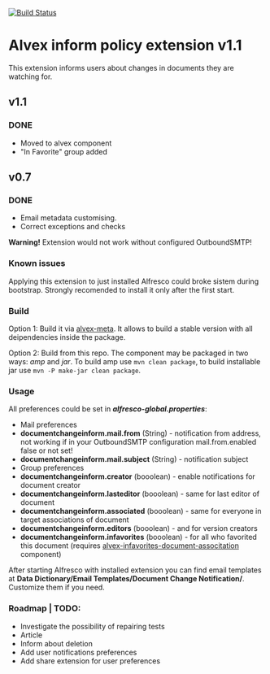 [![Build Status](https://travis-ci.org/ITDSystems/alvex-meta.svg?branch=master)](https://travis-ci.org/ITDSystems/alvex-inform-policy-extension)

# Alvex inform policy extension v1.1

This extension informs users about changes in documents they are watching for.

## v1.1
### DONE
* Moved to alvex component
* "In Favorite" group added

## v0.7
### DONE
* Email metadata customising.
* Correct exceptions and checks

**Warning!** Extension would not work without configured OutboundSMTP!

### Known issues
Applying this extension to just installed Alfresco could broke sistem during bootstrap. Strongly recomended to install it only after the first start.

### Build
Option 1:
Build it via [alvex-meta](https://github.com/ITDSystems/alvex-meta). It allows to build a stable version with all deipendencies inside the package.

Option 2:
Build from this repo. The component may be packaged in two ways: *amp* and *jar*.
To build amp use `mvn clean package`, to build installable jar use `mvn -P make-jar clean package`.

### Usage
All preferences could be set in ***alfresco-global.properties***:

* Mail preferences
 * **documentchangeinform.mail.from** (String) - notification from address, not working if in your OutboundSMTP configuration mail.from.enabled false or not set!
 * **documentchangeinform.mail.subject** (String) - notification subject
* Group preferences
 * **documentchangeinform.creator** (booolean) - enable notifications for document creator
 * **documentchangeinform.lasteditor** (booolean) - same for last editor of document
 * **documentchangeinform.associated** (booolean) - same for everyone in target associations of document
 * **documentchangeinform.editors** (booolean) - and for version creators
 * **documentchangeinform.infavorites** (booolean) - for all who favorited this document (requires [alvex-infavorites-document-associtation](https://github.com/ITDSystems/alvex-infavorites-document-association) component)

After starting Alfresco with installed extension you can find email templates at **Data Dictionary/Email Templates/Document Change Notification/**. Customize them if you need.

### Roadmap | TODO:
* Investigate the possibility of repairing tests
* Article
* Inform about deletion
* Add user notifications preferences
* Add share extension for user preferences

